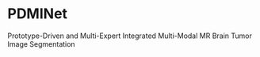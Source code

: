 # PDMINet
Prototype-Driven and Multi-Expert Integrated Multi-Modal MR Brain Tumor Image Segmentation
